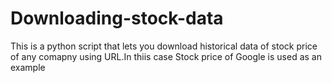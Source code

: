 # Downloading-stock-data
This is a python script that lets you download historical data of stock price of any comapny using URL.In thiis case Stock price of Google is used as an example

